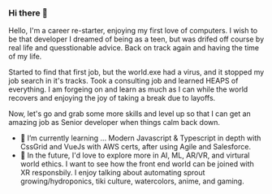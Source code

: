 ### Hi there 👋

<!--
**hmaw/hmaw** is a ✨ _special_ ✨ repository because its `README.md` (this file) appears on your GitHub profile.

Here are some ideas to get you started:

- 🔭 I’m currently working on ...a fresh view.
- 🌱 I’m currently learning ...HuggingFace, GenAI,  with AWS and Salesforce of all things.
- 💬 Ask me about ...anything, I'm willing to help as much as I can.
- 📫 How to reach me: <- email
- 😄 Pronouns: ... she/her
-->
Hello, I'm a career re-starter, enjoying my first love of computers.  I wish to be that developer I dreamed of being as a teen, but was drifed off course by real life and quesstionable advice.  Back on track again and having the time of my life.

Started to find that first job, but the world.exe had a virus, and it stopped my job search in it's tracks. Took a consulting job and learned HEAPS of everything.   I am forgeing on and learn as much as I can while the world recovers and enjoying the joy of taking a break due to layoffs.

Now, let's go and grab some more skills and level up so that I can get an amazing job as Senior developer when things calm back down.   

- 🌱 I’m currently learning ... Modern Javascript & Typescript in depth with CssGrid and VueJs with AWS certs, after using Agile and Salesforce.
- 🔭 In the future, I'd love to explore more in AI, ML, AR/VR, and virtural world ethics. I want to see how the front end world can be joined with XR responsbily.
I enjoy talking about automating sprout growing/hydroponics, tiki culture, watercolors, anime, and gaming. 

